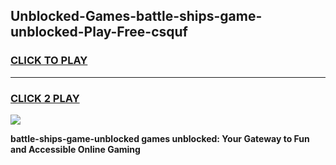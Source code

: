 
## Unblocked-Games-battle-ships-game-unblocked-Play-Free-csquf
<h3>
<a href="https://premium76.site?title=battle-ships-game-unblocked&ref=09A">CLICK TO PLAY</a></h3>
<hr>

<h3>
<a href="https://premium76.site?title=battle-ships-game-unblocked&ref=09A">CLICK 2 PLAY</a>
  
</h3>

<a href="https://premium76.site?title=battle-ships-game-unblocked&ref=09A"><img src="https://clearcache.store/games.png"></a>


**battle-ships-game-unblocked games unblocked: Your Gateway to Fun and Accessible Online Gaming**
